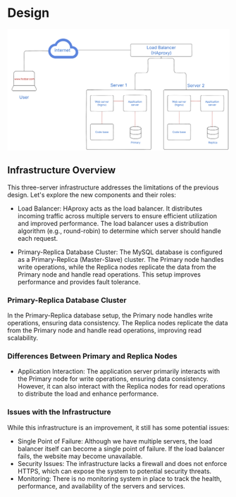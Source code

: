 # Design

![Design](./images/1-distributed_web_infrastructure.png)

## Infrastructure Overview

This three-server infrastructure addresses the limitations of the previous design. Let's explore the new components and their roles:

- Load Balancer: HAproxy acts as the load balancer. It distributes incoming traffic across multiple servers to ensure efficient utilization and improved performance. The load balancer uses a distribution algorithm (e.g., round-robin) to determine which server should handle each request.

- Primary-Replica Database Cluster: The MySQL database is configured as a Primary-Replica (Master-Slave) cluster. The Primary node handles write operations, while the Replica nodes replicate the data from the Primary node and handle read operations. This setup improves performance and provides fault tolerance.

### Primary-Replica Database Cluster

In the Primary-Replica database setup, the Primary node handles write operations, ensuring data consistency. The Replica nodes replicate the data from the Primary node and handle read operations, improving read scalability.

### Differences Between Primary and Replica Nodes

- Application Interaction: The application server primarily interacts with the Primary node for write operations, ensuring data consistency. However, it can also interact with the Replica nodes for read operations to distribute the load and enhance performance.

### Issues with the Infrastructure

While this infrastructure is an improvement, it still has some potential issues:

- Single Point of Failure: Although we have multiple servers, the load balancer itself can become a single point of failure. If the load balancer fails, the website may become unavailable.
- Security Issues: The infrastructure lacks a firewall and does not enforce HTTPS, which can expose the system to potential security threats.
- Monitoring: There is no monitoring system in place to track the health, performance, and availability of the servers and services.
